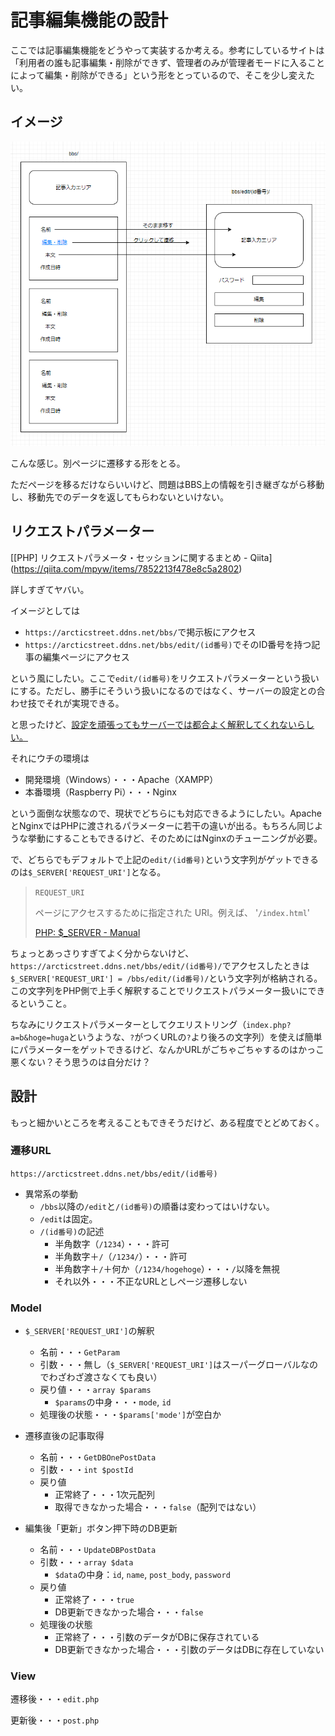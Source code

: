 # 記事編集機能の設計

ここでは記事編集機能をどうやって実装するか考える。参考にしているサイトは「利用者の誰も記事編集・削除ができず、管理者のみが管理者モードに入ることによって編集・削除ができる」という形をとっているので、そこを少し変えたい。

## イメージ

![image-20201229092016596](image/planningedit/image-20201229092016596.png)

こんな感じ。別ページに遷移する形をとる。

ただページを移るだけならいいけど、問題はBBS上の情報を引き継ぎながら移動し、移動先でのデータを返してもらわないといけない。

## リクエストパラメーター

[\[PHP] リクエストパラメータ・セッションに関するまとめ \- Qiita](https://qiita.com/mpyw/items/7852213f478e8c5a2802)

詳しすぎてヤバい。

イメージとしては

* `https://arcticstreet.ddns.net/bbs/`で掲示板にアクセス
* `https://arcticstreet.ddns.net/bbs/edit/(id番号)`でそのID番号を持つ記事の編集ページにアクセス

という風にしたい。ここで`edit/(id番号)`をリクエストパラメーターという扱いにする。ただし、勝手にそういう扱いになるのではなく、サーバーの設定との合わせ技でそれが実現できる。

と思ったけど、[設定を頑張ってもサーバーでは都合よく解釈してくれないらしい。](aboutquerystrings.html)

それにウチの環境は

* 開発環境（Windows）・・・Apache（XAMPP）
* 本番環境（Raspberry Pi）・・・Nginx

という面倒な状態なので、現状でどちらにも対応できるようにしたい。ApacheとNginxではPHPに渡されるパラメーターに若干の違いが出る。もちろん同じような挙動にすることもできるけど、そのためにはNginxのチューニングが必要。

で、どちらでもデフォルトで上記の`edit/(id番号)`という文字列がゲットできるのは`$_SERVER['REQUEST_URI']`となる。

> `REQUEST_URI`
>
> ページにアクセスするために指定された URI。例えば、 '`/index.html`'
>
> [PHP: $\_SERVER \- Manual](https://www.php.net/manual/ja/reserved.variables.server.php)

ちょっとあっさりすぎてよく分からないけど、`https://arcticstreet.ddns.net/bbs/edit/(id番号)/`でアクセスしたときは`$_SERVER['REQUEST_URI'] = /bbs/edit/(id番号)/`という文字列が格納される。この文字列をPHP側で上手く解釈することでリクエストパラメーター扱いにできるということ。

ちなみにリクエストパラメーターとしてクエリストリング（`index.php?a=b&hoge=huga`というような、`?`がつくURLの`?`より後ろの文字列）を使えば簡単にパラメーターをゲットできるけど、なんかURLがごちゃごちゃするのはかっこ悪くない？そう思うのは自分だけ？

## 設計

もっと細かいところを考えることもできそうだけど、ある程度でとどめておく。

### 遷移URL

`https://arcticstreet.ddns.net/bbs/edit/(id番号)`

* 異常系の挙動
  * `/bbs`以降の`/edit`と`/(id番号)`の順番は変わってはいけない。
  * `/edit`は固定。
  * `/(id番号)`の記述
    * 半角数字（`/1234`）・・・許可
    * 半角数字＋`/`（`/1234/`）・・・許可
    * 半角数字＋`/`＋何か（`/1234/hogehoge`）・・・`/`以降を無視
    * それ以外・・・不正なURLとしページ遷移しない

### Model

* `$_SERVER['REQUEST_URI']`の解釈
  * 名前・・・`GetParam`
  * 引数・・・無し（`$_SERVER['REQUEST_URI']`はスーパーグローバルなのでわざわざ渡さなくても良い）
  * 戻り値・・・`array $params`
    * `$params`の中身・・・`mode`, `id`
  * 処理後の状態・・・`$params['mode']`が空白か

* 遷移直後の記事取得
  * 名前・・・`GetDBOnePostData`
  * 引数・・・`int $postId`
  * 戻り値
    * 正常終了・・・1次元配列
    * 取得できなかった場合・・・`false`（配列ではない）
* 編集後「更新」ボタン押下時のDB更新
  * 名前・・・`UpdateDBPostData`
  * 引数・・・`array $data`
    * `$data`の中身：`id`, `name`, `post_body`, `password`
  * 戻り値
    * 正常終了・・・`true`
    * DB更新できなかった場合・・・`false`
  * 処理後の状態
    * 正常終了・・・引数のデータがDBに保存されている
    * DB更新できなかった場合・・・引数のデータはDBに存在していない

### View

遷移後・・・`edit.php`

更新後・・・`post.php`

